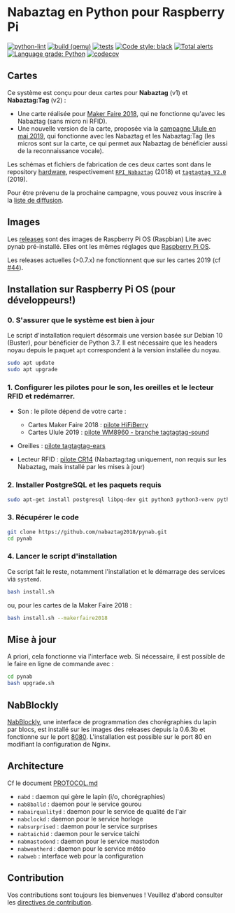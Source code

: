 # Nabaztag en Python pour Raspberry Pi

[![python-lint](https://github.com/f-laurens/pynab/actions/workflows/python-lint.yml/badge.svg?branch=master)](https://github.com/f-laurens/pynab/actions/workflows/python-lint.yml)
[![build (qemu)](https://github.com/f-laurens/pynab/actions/workflows/arm-runner.yml/badge.svg?branch=master)](https://github.com/f-laurens/pynab/actions/workflows/arm-runner.yml)
[![tests](https://github.com/f-laurens/pynab/actions/workflows/tests.yml/badge.svg?branch=master)](https://github.com/f-laurens/pynab/actions/workflows/tests.yml)
[![Code style: black](https://img.shields.io/badge/code%20style-black-000000.svg)](https://github.com/psf/black)
[![Total alerts](https://img.shields.io/lgtm/alerts/g/f-laurens/pynab.svg?logo=lgtm&logoWidth=18)](https://lgtm.com/projects/g/f-laurens/pynab/alerts/)
[![Language grade: Python](https://img.shields.io/lgtm/grade/python/g/f-laurens/pynab.svg?logo=lgtm&logoWidth=18)](https://lgtm.com/projects/g/f-laurens/pynab/context:python)
[![codecov](https://codecov.io/gh/f-laurens/pynab/branch/master/graph/badge.svg)](https://codecov.io/gh/f-laurens/pynab)

## Cartes

Ce système est conçu pour deux cartes pour **Nabaztag** (v1) et **Nabaztag:Tag** (v2) :
- Une carte réalisée pour [Maker Faire 2018](https://paris.makerfaire.com/maker/entry/1285/), qui ne fonctionne qu'avec les Nabaztag (sans micro ni RFID).
- Une nouvelle version de la carte, proposée via la [campagne Ulule en mai 2019](https://fr.ulule.com/le-retour-du-nabaztag/), qui fonctionne avec les Nabaztag et les Nabaztag:Tag (les micros sont sur la carte, ce qui permet aux Nabaztag de bénéficier aussi de la reconnaissance vocale).

Les schémas et fichiers de fabrication de ces deux cartes sont dans le repository [hardware](https://github.com/nabaztag2018/hardware), respectivement [`RPI_Nabaztag`](https://github.com/nabaztag2018/hardware/blob/master/RPI_Nabaztag.PDF) (2018) et [`tagtagtag_V2.0`](https://github.com/nabaztag2018/hardware/tree/master/tagtagtag_V2.0) (2019).

Pour être prévenu de la prochaine campagne, vous pouvez vous inscrire à la [liste de diffusion](https://tinyletter.com/nabaztag).

## Images

Les [releases](https://github.com/nabaztag2018/pynab/releases) sont des images de Raspberry Pi OS (Raspbian) Lite avec pynab pré-installé. Elles ont les mêmes réglages que [Raspberry Pi OS](https://www.raspberrypi.org/software/operating-systems/#raspberry-pi-os-32-bit).

Les releases actuelles (>0.7.x) ne fonctionnent que sur les cartes 2019 (cf [#44](https://github.com/nabaztag2018/pynab/issues/44)).

## Installation sur Raspberry Pi OS (pour développeurs!)

### 0. S'assurer que le système est bien à jour

Le script d'installation requiert désormais une version basée sur Debian 10 (Buster), pour bénéficier de Python 3.7.
Il est nécessaire que les headers noyau depuis le paquet `apt` correspondent à la version installée du noyau.

```sh
sudo apt update
sudo apt upgrade
```

### 1. Configurer les pilotes pour le son, les oreilles et le lecteur RFID et redémarrer.

- Son : le pilote dépend de votre carte :
   - Cartes Maker Faire 2018 : [pilote HiFiBerry](https://web.archive.org/web/20170914003528/support.hifiberry.com/hc/en-us/articles/205377651-Configuring-Linux-4-x-or-higher)
   - Cartes Ulule 2019 : [pilote WM8960 - branche tagtagtag-sound](https://github.com/pguyot/wm8960/tree/tagtagtag-sound)

 - Oreilles : [pilote tagtagtag-ears](https://github.com/pguyot/tagtagtag-ears)

  - Lecteur RFID : [pilote CR14](https://github.com/pguyot/cr14) (Nabaztag:tag uniquement, non requis sur les Nabaztag, mais installé par les mises à jour)

### 2. Installer PostgreSQL et les paquets requis

```sh
sudo apt-get install postgresql libpq-dev git python3 python3-venv python3-dev gettext nginx openssl libssl-dev libffi-dev libmpg123-dev libasound2-dev libatlas-base-dev libgfortran3 libopenblas-dev liblapack-dev gfortran
```

### 3. Récupérer le code

```sh
git clone https://github.com/nabaztag2018/pynab.git
cd pynab
```

### 4. Lancer le script d'installation
Ce script fait le reste, notamment l'installation et le démarrage des services via `systemd`.

```sh
bash install.sh
```

ou, pour les cartes de la Maker Faire 2018 :

```sh
bash install.sh --makerfaire2018
```

## Mise à jour

A priori, cela fonctionne via l'interface web.
Si nécessaire, il est possible de le faire en ligne de commande avec :
```sh
cd pynab
bash upgrade.sh
```

## NabBlockly

[NabBlockly](https://github.com/pguyot/nabblockly), une interface de programmation des chorégraphies du lapin par blocs, est installé sur les images des releases depuis la 0.6.3b et fonctionne sur le port [8080](http://nabaztag.local:8080/). L'installation est possible sur le port 80 en modifiant la configuration de Nginx.

## Architecture

Cf le document [PROTOCOL.md](PROTOCOL.md)

- `nabd` : daemon qui gère le lapin (i/o, chorégraphies)
- `nab8balld` : daemon pour le service gourou
- `nabairqualityd` : daemon pour le service de qualité de l'air
- `nabclockd` : daemon pour le service horloge
- `nabsurprised` : daemon pour le service surprises
- `nabtaichid` : daemon pour le service taichi
- `nabmastodond` : daemon pour le service mastodon
- `nabweatherd` : daemon pour le service météo
- `nabweb` : interface web pour la configuration

## Contribution

Vos contributions sont toujours les bienvenues ! Veuillez d'abord consulter les [directives de contribution](CONTRIBUTING.md).
